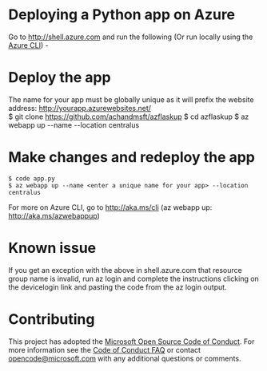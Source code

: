 # Deploying a Python app on Azure
Go to http://shell.azure.com and run the following (Or run locally using the [Azure CLI](http://aka.ms/cli)) -  

# Deploy the app   
The name for your app must be globally unique as it will prefix the website address: http://yourapp.azurewebsites.net/     
    $ git clone https://github.com/achandmsft/azflaskup
    $ cd azflaskup
    $ az webapp up --name <enter a globally unique name for your app> --location centralus

# Make changes and redeploy the app
    $ code app.py 
    $ az webapp up --name <enter a unique name for your app> --location centralus   

For more on Azure CLI, go to http://aka.ms/cli (az webapp up: http://aka.ms/azwebappup)

# Known issue
If you get an exception with the above in shell.azure.com that resource group name is invalid, run az login and complete the instructions clicking on the devicelogin link and pasting the code from the az login output.

# Contributing
This project has adopted the [Microsoft Open Source Code of Conduct](https://opensource.microsoft.com/codeofconduct/). For more information see the [Code of Conduct FAQ](https://opensource.microsoft.com/codeofconduct/faq/) or contact [opencode@microsoft.com](mailto:opencode@microsoft.com) with any additional questions or comments.
